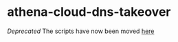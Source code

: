 # athena-cloud-dns-takeover
*Deprecated*
The scripts have now been moved [here](https://github.com/manasmbellani/athena-tools)
